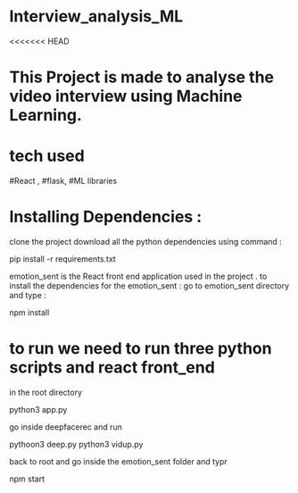 # Interview_analysis_ML
<<<<<<< HEAD
# This Project is made to analyse the video interview using Machine Learning.
# tech used
#React , #flask, #ML libraries 
# Installing Dependencies : 
clone the project 
download all the python dependencies using command : 

pip install -r requirements.txt

emotion_sent is the React front end application used in the project .
to install the dependencies for the emotion_sent  : 
go to emotion_sent directory and type :

npm install

# to run we need to run three python scripts and react front_end
in the root directory 

python3 app.py

go inside deepfacerec and run 

pythoon3 deep.py
python3 vidup.py

back to root and go inside the emotion_sent folder and typr

npm start







